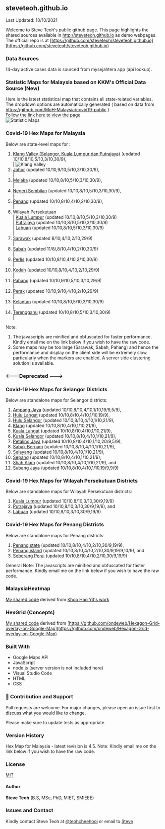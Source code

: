 ﻿## steveteoh.github.io
Last Updated: 10/10/2021

Welcome to Steve Teoh's public github page. This page highlights the shared sources available in http://steveteoh.github.io as demo webpages.
The official repo is at [https://github.com/steveteoh/steveteoh.github.io](https://github.com/steveteoh/steveteoh.github.io)

### Data Sources
14-day active cases data is sourced from mysejahtera app (api lookup).

### Statistic Maps for Malaysia based on KKM's Official Data Source (New)
Here is the latest statistical map that contains all state-related variables.  The dropdown options are automatically generated ( based on data from https://github.com/MoH-Malaysia/covid19-public )  
[Follow the link here to view the page](https://steveteoh.github.io/Statistics/)    
![Statistic Maps](https://steveteoh.github.io/img/statistics.png)

### Covid-19 Hex Maps for Malaysia
Below are state-level maps for : <br>
1. [Klang Valley (Selangor, Kuala Lumpur dan Putrajaya)](http://steveteoh.github.io/KlangValley/) (updated 10/10,8/10,5/10,3/10,30/9), <br> |  ![Klang Valley](https://steveteoh.github.io/img/klangvalley.jpg)
2. [Johor](http://steveteoh.github.io/Johor/) (updated 10/10,9/10,5/10,3/10,30/9), <br>        |
3. [Melaka](http://steveteoh.github.io/Melaka/) (updated 10/10,8/10,5/10,3/10,30/9), <br>  |
4. [Negeri Sembilan](http://steveteoh.github.io/NegeriSembilan/) (updated 10/10,8/10,5/10,3/10,30/9), <br>  |
5. [Penang](http://steveteoh.github.io/Penang/) (updated 10/10,8/10,4/10,2/10,30/9), <br>  |
6. [Wilayah Persekutuan](http://steveteoh.github.io/Wilayah/) <br>  |
   [Kuala Lumpur](http://steveteoh.github.io/KualaLumpur/) (updated 10/10,8/10,5/10,3/10,30/9) <br>  |
   [Putrajaya](http://steveteoh.github.io/Putrajaya/) (updated 10/10,8/10,5/10,3/10,30/9) <br>  |
   [Labuan](http://steveteoh.github.io/Labuan/) (updated 10/10,8/10,5/10,3/10,30/9) <br>  |
7. [Sarawak](http://steveteoh.github.io/Sarawak/) (updated 8/10,4/10,2/10,29/9) <br>  |
8. [Sabah](http://steveteoh.github.io/Sabah/) (updated 11/8/,8/10,4/10,2/10,30/9) <br>  |
9. [Perlis](https://steveteoh.github.io/Perlis/) (updated 10/10,8/10,4/10,2/10,30/9) <br>  |
10. [Kedah](https://steveteoh.github.io/Kedah/) (updated 10/10,8/10,4/10,2/10,29/9) <br>  |
11. [Pahang](https://steveteoh.github.io/Pahang/) (updated 10/10,9/10,5/10,3/10,29/9) <br>  |
12. [Perak](https://steveteoh.github.io/Perak/) (updated 10/10,9/10,4/10,2/10,29/9) <br>  |
13. [Kelantan](https://steveteoh.github.io/Kelantan/) (updated 10/10,8/10,5/10,3/10,30/9) <br>  |
14. [Terengganu](https://steveteoh.github.io/Terengganu/) (updated 10/10,8/10,5/10,3/10,30/9) <br>  |

Note: 
1. The javascripts are minified and obfuscated for faster performance. Kindly email me on the link below if you wish to have the raw code. 
2. Some maps may be too large (Sarawak, Sabah, Pahang) and hence the performance and display on the client side will be extremely slow, particularly when the markers are enabled. 
   A server side clustering solution is available.

### <---Deprecated --->
### Covid-19 Hex Maps for Selangor Districts
Below are standalone maps for Selangor districts: <br>
1. [Ampang Jaya](http://steveteoh.github.io/AmpangJaya/) (updated 10/10,8/10,4/10,1/10,19/9,5/9), <br>
2. [Hulu Langat](http://steveteoh.github.io/HuluLangat/) (updated 10/10,8/10,4/10,1/10,19/9), <br>
3. [Hulu Selangor](http://steveteoh.github.io/HuluSelangor/) (updated 10/10,8/10,4/10,1/10,21/9), <br>
4. [Klang](http://steveteoh.github.io/Klang/) (updated 10/10,8/10,4/10,1/10,21/9), <br>
5. [Kuala Langat](http://steveteoh.github.io/KualaLangat/) (updated 10/10,8/10,4/10,1/10,21/9), <br>
6. [Kuala Selangor](http://steveteoh.github.io/KualaSelangor/) (updated 10/10,8/10,4/10,1/10,21/9), <br>
7. [Petaling Jaya](http://steveteoh.github.io/PetalingJaya/) (updated 10/10,8/10,4/10,1/10,20/9,5/9), <br>
8. [Sabak Bernam](http://steveteoh.github.io/SabakBernam) (updated 10/10,8/10,4/10,1/10,21/9), <br>
9. [Selayang](http://steveteoh.github.io/Selayang/) (updated 10/10,8/10,4/10,1/10,21/9), <br>
10. [Sepang](http://steveteoh.github.io/Sepang/) (updated 10/10,8/10,4/10,1/10,21/9), <br>
11. [Shah Alam](http://steveteoh.github.io/ShahAlam/) (updated 10/10,8/10,4/10,1/10,21/9), and  <br>
12. [Subang Jaya](http://steveteoh.github.io/SubangJaya/) (updated 10/10,8/10,4/10,1/10,19/9,9/9)<br>

### Covid-19 Hex Maps for Wilayah Persekutuan Districts
Below are standalone maps for Wilayah Persekutuan districts: <br>
1. [Kuala Lumpur](http://steveteoh.github.io/KualaLumpur) (updated 10/10,8/10,3/10,30/9,19/9)<br>
2. [Putrajaya](http://steveteoh.github.io/Putrajaya) (updated 10/10,8/10,3/10,30/9,19/9), and<br>
3. [Labuan](http://steveteoh.github.io/Labuan) (updated 10/10,8/10,3/10,30/9,19/9)<br>

### Covid-19 Hex Maps for Penang Districts
Below are standalone maps for Penang districts: <br>
1. [Penang state](http://steveteoh.github.io/Penang/index.html) (updated 10/10,8/10,4/10,2/10,30/9,19/9),  <br>
2. [Penang island](http://steveteoh.github.io/Penang/island.html) (updated 10/10,8/10,4/10,2/10,30/9,19/9,10/9), and  <br>
3. [Seberang Perai](http://steveteoh.github.io/Penang/perai.html) (updated 10/10,8/10,4/10,2/10,30/9,19/9) <br>

General Note: The javascripts are minified and obfuscated for faster performance. Kindly email me on the link below if you wish to have the raw code. 

### MalaysiaHeatmap
[My shared code](http://steveteoh.github.io/MalaysiaHeatMap) derived from [Khoo Hao Yit's work](https://github.com/KhooHaoYit/KhooHaoYit.github.io/tree/main/Covid19%20Malaysia%20Heatmap)

### HexGrid (Concepts)
[My shared code](http://steveteoh.github.io/HexGrid) derived from [https://github.com/ondeweb/Hexagon-Grid-overlay-on-Google-Map](https://github.com/ondeweb/Hexagon-Grid-overlay-on-Google-Map) 

### Built With

- Google Maps API
- JavaScript
- node.js (server version is not included here)
- Visual Studio Code
- HTML
- CSS

### 🤝 Contribution and Support
Pull requests are welcome. For major changes, please open an issue first to discuss what you would like to change.

Please make sure to update tests as appropriate.

### Version History
Hex Map for Malaysia - latest revision is 4.5.
Note: Kindly email me on the link below if you wish to have the raw code. 

### License
[MIT](https://steveteoh.github.io/LICENSE)

#### Author
**Steve Teoh** (B.S, MSc, PhD, MIET, SMIEEE)

### Issues and Contact
Kindly contact Steve Teoh at [@teohcheehooi](https://twitter.com/teohcheehooi) or email to [Steve](mailto:chteoh@1utar.my?subject=Map "Map")
